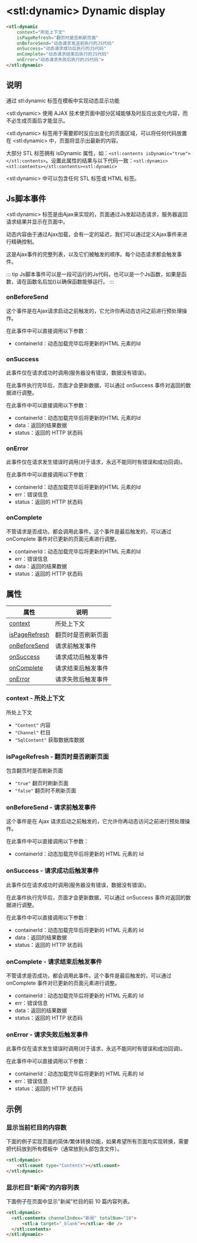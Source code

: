 ﻿---
sidebar: auto
---

# &lt;stl:dynamic&gt; Dynamic display

```html
<stl:dynamic
    context="所处上下文"
    isPageRefresh="翻页时是否刷新页面"
    onBeforeSend="动态请求发送前执行的JS代码"
    onSuccess="动态请求成功后执行的JS代码"
    onComplete="动态请求结束后执行的JS代码"
    onError="动态请求失败后执行的JS代码">
</stl:dynamic>
```

## 说明

通过 stl:dynamic 标签在模板中实现动态显示功能

&lt;stl:dynamic&gt; 使用 AJAX 技术使页面中部分区域能够及时反应出变化内容，而不必生成页面后才能显示。

&lt;stl:dynamic&gt; 标签用于需要即时反应出变化的页面区域，可以将任何代码放置在 &lt;stl:dynamic&gt; 中，页面将显示出最新的内容。

大部分 STL 标签拥有 isDynamic 属性，如：`<stl:contents isDynamic="true"></stl:contents>`。设置此属性的结果与以下代码一致：`<stl:dynamic><stl:contents></stl:contents><stl:dynamic>`

&lt;stl:dynamic&gt; 中可以包含任何 STL 标签或 HTML 标签。

## Js脚本事件

&lt;stl:dynamic&gt; 标签是由Ajax来实现的，页面通过Js发起动态请求，服务器返回请求结果并显示在页面中。

动态内容由于通过Ajax加载，会有一定的延迟，我们可以通过定义Ajax事件来进行精确控制。

这是Ajax事件的完整列表，以及它们被触发的顺序。每个动态请求都会触发事件。

::: tip
Js脚本事件可以是一段可运行的Js代码，也可以是一个Js函数，如果是函数，请在函数名后加()以确保函数能够运行。
:::

### onBeforeSend

这个事件是在Ajax请求启动之前触发的，它允许你再动态访问之前进行预处理操作。

在此事件中可以直接调用以下参数：

- containerId：动态加载完毕后将更新的HTML 元素的Id

### onSuccess

此事件仅在请求成功时调用(服务器没有错误，数据没有错误)。

在此事件执行完毕后，页面才会更新数据，可以通过 onSuccess 事件对返回的数据进行调整。

在此事件中可以直接调用以下参数：

- containerId：动态加载完毕后将更新的HTML 元素的Id
- data：返回的结果数据
- status：返回的 HTTP 状态码

### onError

此事件仅在请求发生错误时调用(对于请求，永远不能同时有错误和成功回调)。

在此事件中可以直接调用以下参数：

- containerId：动态加载完毕后将更新的HTML 元素的Id
- err：错误信息
- status：返回的 HTTP 状态码

### onComplete

不管请求是否成功，都会调用此事件。这个事件是最后触发的，可以通过 onComplete 事件对已更新的页面元素进行调整。

- containerId：动态加载完毕后将更新的HTML 元素的Id
- err：错误信息
- data：返回的结果数据
- status：返回的 HTTP 状态码

## 属性

| 属性                                                 | 说明                       |
| ---------------------------------------------------- | -------------------------- |
| [context](#context-所处上下文)             | 所处上下文                 |
| [isPageRefresh](#ispagerefresh-翻页时是否刷新页面) | 翻页时是否刷新页面         |
| [onBeforeSend](#onbeforesend-请求前触发事件)   | 请求前触发事件 |
| [onSuccess](#onsuccess-请求成功后触发事件)         | 请求成功后触发事件 |
| [onComplete](#oncomplete-请求结束后触发事件)       | 请求结束后触发事件 |
| [onError](#onerror-请求失败后触发事件)             | 请求失败后触发事件 |

### context - 所处上下文

所处上下文

- `"Content"` 内容
- `"Channel"` 栏目
- `"SqlContent"` 获取数据库数据

### isPageRefresh - 翻页时是否刷新页面

包含翻页时是否刷新页面

- `"true"` 翻页时刷新页面
- `"false"` 翻页时不刷新页面

### onBeforeSend - 请求前触发事件

这个事件是在 Ajax 请求启动之前触发的，它允许你再动态访问之前进行预处理操作。

在此事件中可以直接调用以下参数：

- containerId：动态加载完毕后将更新的 HTML 元素的 Id

### onSuccess - 请求成功后触发事件

此事件仅在请求成功时调用(服务器没有错误，数据没有错误)。

在此事件执行完毕后，页面才会更新数据，可以通过 onSuccess 事件对返回的数据进行调整。

在此事件中可以直接调用以下参数：

- containerId：动态加载完毕后将更新的 HTML 元素的 Id
- data：返回的结果数据
- status：返回的 HTTP 状态码

### onComplete - 请求结束后触发事件

不管请求是否成功，都会调用此事件。这个事件是最后触发的，可以通过 onComplete 事件对已更新的页面元素进行调整。

- containerId：动态加载完毕后将更新的 HTML 元素的 Id
- err：错误信息
- data：返回的结果数据
- status：返回的 HTTP 状态码

### onError - 请求失败后触发事件

此事件仅在请求发生错误时调用(对于请求，永远不能同时有错误和成功回调)。

在此事件中可以直接调用以下参数：

- containerId：动态加载完毕后将更新的 HTML 元素的 Id
- err：错误信息
- status：返回的 HTTP 状态码

## 示例

### 显示当前栏目的内容数

下面的例子实现页面的简体/繁体转换功能，如果希望所有页面均实现转换，需要把代码放到所有模板中（通常放到头部包含文件）。

```html
<stl:dynamic>
    <stl:count type="Contents"></stl:count>
</stl:dynamic>
```

### 显示栏目"新闻"的内容列表

下面例子在页面中显示"新闻"栏目的前 10 篇内容列表。

```html
<stl:dynamic>
  <stl:contents channelIndex="新闻" totalNum="10">
      <stl:a target="_blank"></stl:a> <br />
  </stl:contents>
</stl:dynamic>
```

